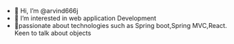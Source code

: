 - 👋 Hi, I’m @arvind666j
- 👀 I’m interested in web application Development
- 🌱passionate about technologies such as Spring boot,Spring MVC,React.
    Keen to talk about objects

<!---
arvind666j/arvind666j is a ✨ special ✨ repository because its `README.md` (this file) appears on your GitHub profile.
You can click the Preview link to take a look at your changes.
--->
